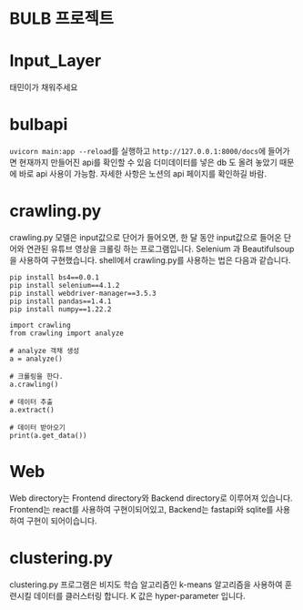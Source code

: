 # BULB 프로젝트


# Input_Layer
태민이가 채워주세요

# bulbapi
``` uvicorn main:app --reload ```를 실행하고 ``` http://127.0.0.1:8000/docs ```에 들어가면 현재까지 만들어진 api를 확인할 수 있음
더미데이터를 넣은 db 도 올려 놓았기 때문에 바로 api 사용이 가능함.
자세한 사항은 노션의 api 페이지를 확인하길 바람.

# crawling.py 

crawling.py 모델은 input값으로 단어가 들어오면, 한 달 동안 input값으로 들어온 단어와 연관된 유튜브 영상을 크롤링 하는 프로그램입니다. 
Selenium 과 Beautifulsoup을 사용하여 구현했습니다. 
shell에서 crawling.py를 사용하는 법은 다음과 같습니다.
```
pip install bs4==0.0.1
pip install selenium==4.1.2
pip install webdriver-manager==3.5.3
pip install pandas==1.4.1
pip install numpy==1.22.2

import crawling
from crawling import analyze

# analyze 객채 생성
a = analyze()

# 크롤링을 한다.
a.crawling()

# 데이터 추출
a.extract()

# 데이터 받아오기
print(a.get_data())
```
# Web

Web directory는 Frontend directory와 Backend directory로 이루어져 있습니다. Frontend는 react를 사용하여 구현이되어있고, Backend는 fastapi와 sqlite를 사용하여 구현이 되어이습니다.

# clustering.py
clustering.py 프로그램은 비지도 학습 알고리즘인 k-means 알고리즘을 사용하여 훈련시킬 데이터를 클러스터링 합니다. K 값은 hyper-parameter 입니다.
